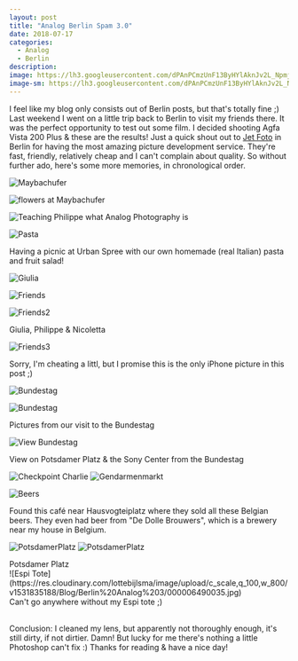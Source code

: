```yaml
---
layout: post
title: "Analog Berlin Spam 3.0"
date: 2018-07-17
categories:
  - Analog
  - Berlin
description:
image: https://lh3.googleusercontent.com/dPAnPCmzUnF13ByHYlAknJv2L_NpmjBuNJ4LoJaWFydqWaxY46uAtBIAntPeYUsSayIR80s2EeTs_0mkbWFElqxJdGpz-gMFTVqolD16htNCqhLnSdrcFuJQyUN4mC8pSdykMvqiMJPSTxOzkI0vxA5UVx4iQjABwI6E-5f0QGh2mZxM4zhw3IWENzyHipQrfnU7786eHY7w2yfE0-Y8vr-ZKr0mK3Upi467ByudJNN89gPU7AhVCQwM49gq4ZDzPuPPKqyFUYDTSZXSlWyZKi6SbjSEziTRoew5r1-NWHkgzqTUQbGBdNtYKbkHz35xg-yqxMC6pZQGoCL9UAAGAuQbxspcNS8dAhaR8Rqovc2ij2IeuLR8rDuh-M6sMm_Fsu5kjlfFVfmq60bvEOj-o0ZIcvyhUHly2JVIe9rjEJSsb3I1KN2GwlkohF1WuTyhvzIslhLaDGYGcreSvsZwH3tzP-lhJLsH8gMIDgY_4Bte-jGLSCaCVIKSemMaTgzwbk-pkkPkYb7a915iCm2_z8y49YUsdlCv-PM_xv9sePpiFbibLfo_62Ry4YoOyg1y6qhJVNTD9GCZoz1CAd6njGwIpXAsfnzIXg=w1024-h1545-no
image-sm: https://lh3.googleusercontent.com/dPAnPCmzUnF13ByHYlAknJv2L_NpmjBuNJ4LoJaWFydqWaxY46uAtBIAntPeYUsSayIR80s2EeTs_0mkbWFElqxJdGpz-gMFTVqolD16htNCqhLnSdrcFuJQyUN4mC8pSdykMvqiMJPSTxOzkI0vxA5UVx4iQjABwI6E-5f0QGh2mZxM4zhw3IWENzyHipQrfnU7786eHY7w2yfE0-Y8vr-ZKr0mK3Upi467ByudJNN89gPU7AhVCQwM49gq4ZDzPuPPKqyFUYDTSZXSlWyZKi6SbjSEziTRoew5r1-NWHkgzqTUQbGBdNtYKbkHz35xg-yqxMC6pZQGoCL9UAAGAuQbxspcNS8dAhaR8Rqovc2ij2IeuLR8rDuh-M6sMm_Fsu5kjlfFVfmq60bvEOj-o0ZIcvyhUHly2JVIe9rjEJSsb3I1KN2GwlkohF1WuTyhvzIslhLaDGYGcreSvsZwH3tzP-lhJLsH8gMIDgY_4Bte-jGLSCaCVIKSemMaTgzwbk-pkkPkYb7a915iCm2_z8y49YUsdlCv-PM_xv9sePpiFbibLfo_62Ry4YoOyg1y6qhJVNTD9GCZoz1CAd6njGwIpXAsfnzIXg=w1024-h1545-no
---
```


I feel like my blog only consists out of Berlin posts, but that's totally fine ;) Last weekend I went on a little trip back to Berlin to visit my friends there. It was the perfect opportunity to test out some film. I decided shooting Agfa Vista 200 Plus & these are the results! Just a quick shout out to [Jet Foto](http://www.jet-foto.de/) in Berlin for having the most amazing picture development service. They're fast, friendly, relatively cheap and I can't complain about quality. So without further ado, here's some more memories, in chronological order.


![Maybachufer](https://res.cloudinary.com/lottebijlsma/image/upload/c_scale,q_100,w_800/v1531835188/Blog/Berlin%20Analog%203/000006490007.jpg)

![flowers at Maybachufer](https://res.cloudinary.com/lottebijlsma/image/upload/c_scale,q_100,w_800/v1531835187/Blog/Berlin%20Analog%203/000006490008.jpg)

![Teaching Philippe what Analog Photography is](https://res.cloudinary.com/lottebijlsma/image/upload/c_scale,q_100,w_800/v1531835187/Blog/Berlin%20Analog%203/000006490009.jpg)

![Pasta](https://res.cloudinary.com/lottebijlsma/image/upload/c_scale,q_100,w_800/v1531835188/Blog/Berlin%20Analog%203/000006490010.jpg)
<figcaption>Having a picnic at Urban Spree with our own homemade (real Italian) pasta and fruit salad!</figcaption>

![Giulia](https://res.cloudinary.com/lottebijlsma/image/upload/c_scale,q_100,w_800/v1531835189/Blog/Berlin%20Analog%203/000006490011.jpg)

![Friends](https://res.cloudinary.com/lottebijlsma/image/upload/c_scale,q_100,w_800/v1531835191/Blog/Berlin%20Analog%203/000006490012.jpg)


![Friends2](https://res.cloudinary.com/lottebijlsma/image/upload/c_scale,q_100,w_800/v1531835190/Blog/Berlin%20Analog%203/000006490013.jpg)

<figcaption>Giulia, Philippe & Nicoletta</figcaption>

![Friends3](https://res.cloudinary.com/lottebijlsma/image/upload/c_scale,q_100,w_800/v1531838682/Blog/Berlin%20Analog%203/pin.png)
<figcaption>Sorry, I'm cheating a littl, but I promise this is the only iPhone picture in this post ;)</figcaption>


![Bundestag](https://res.cloudinary.com/lottebijlsma/image/upload/c_scale,q_100,w_800/v1531835191/Blog/Berlin%20Analog%203/000006490018.jpg)

![Bundestag](https://res.cloudinary.com/lottebijlsma/image/upload/c_scale,q_100,w_800/v1531835194/Blog/Berlin%20Analog%203/000006490022.jpg)

<figcaption>Pictures from our visit to the Bundestag</figcaption>

![View Bundestag](https://res.cloudinary.com/lottebijlsma/image/upload/c_scale,q_100,w_800/v1531835194/Blog/Berlin%20Analog%203/000006490021.jpg)

<figcaption>View on Potsdamer Platz & the Sony Center from the Bundestag</figcaption>



![Checkpoint Charlie](https://res.cloudinary.com/lottebijlsma/image/upload/c_scale,q_100,w_800/v1531835195/Blog/Berlin%20Analog%203/000006490025.jpg)
![Gendarmenmarkt](https://res.cloudinary.com/lottebijlsma/image/upload/c_scale,q_100,w_800/v1531835196/Blog/Berlin%20Analog%203/000006490029.jpg)

![Beers](https://res.cloudinary.com/lottebijlsma/image/upload/c_scale,w_800/v1531835197/Blog/Berlin%20Analog%203/000006490032.jpg)
<figcaption>Found this café near Hausvogteiplatz where they sold all these Belgian beers. They even had beer from "De Dolle Brouwers", which is a brewery near my house in Belgium.</figcaption>

![PotsdamerPlatz](https://res.cloudinary.com/lottebijlsma/image/upload/c_scale,q_100,w_800/v1531835188/Blog/Berlin%20Analog%203/000006490033.jpg)
![PotsdamerPlatz](https://res.cloudinary.com/lottebijlsma/image/upload/c_scale,q_100,w_800/v1531835188/Blog/Berlin%20Analog%203/000006490034.jpg)
<figcaption>Potsdamer Platz</figcaption>
![Espi Tote](https://res.cloudinary.com/lottebijlsma/image/upload/c_scale,q_100,w_800/v1531835188/Blog/Berlin%20Analog%203/000006490035.jpg)
<figcaption>Can't go anywhere without my Espi tote ;) </figcaption>

<br/>

Conclusion: I cleaned my lens, but apparently not thoroughly enough, it's still dirty, if not dirtier. Damn! But lucky for me there's nothing a little Photoshop can't fix :) Thanks for reading & have a nice day!
